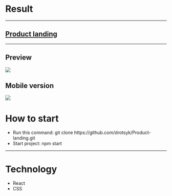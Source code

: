 <h1>Result</h1>
<hr>
<h2><a href="https://drotsyk.github.io/Product-landing/">Product landing</a></h2>
<hr>
<h2>Preview</h2>
<img src="https://user-images.githubusercontent.com/43176477/114689345-48bf2c00-9d1e-11eb-8123-c8da90e83679.png"></img>
<h2>Mobile version</h2>
<img src="https://user-images.githubusercontent.com/43176477/114689640-950a6c00-9d1e-11eb-8572-f42764696daa.png"></img>
<h1>How to start</h1>
<ul>
  <li>Run this command: git clone https://github.com/drotsyk/Product-landing.git</li>
  <li>Start project: npm start
  </ul>
<hr>
  <h1>Technology</h1>
<ul>
 <li>React</li>
 <li>CSS</li>
</ul
